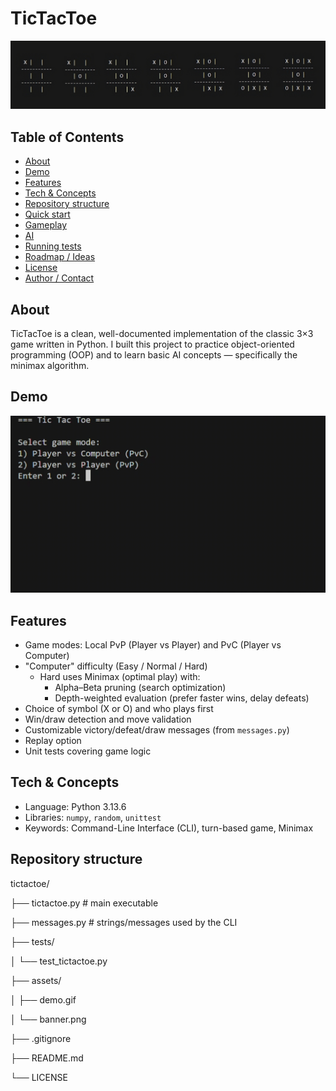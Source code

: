 # TicTacToe

![Project Banner](./assets/banner.png)

## Table of Contents

- [About](#about)
- [Demo](#demo)
- [Features](#features)
- [Tech & Concepts](#tech--concepts)
- [Repository structure](#repository-structure)
- [Quick start](#quick-start)
- [Gameplay](#gameplay)
- [AI](#ai)
- [Running tests](#running-tests)
- [Roadmap / Ideas](#roadmap--ideas)
- [License](#license)
- [Author / Contact](#author--contact)

## About

TicTacToe is a clean, well-documented implementation of the classic 3×3 game written in Python.
I built this project to practice object-oriented programming (OOP) and to learn basic AI concepts — specifically the minimax algorithm.

## Demo
![Game demo](./assets/demo.gif)

## Features

- Game modes: Local PvP (Player vs Player) and PvC (Player vs Computer)
- "Computer" difficulty (Easy / Normal / Hard)
  - Hard uses Minimax (optimal play) with:
    - Alpha–Beta pruning (search optimization)
    - Depth-weighted evaluation (prefer faster wins, delay defeats)
- Choice of symbol (X or O) and who plays first
- Win/draw detection and move validation
- Customizable victory/defeat/draw messages (from `messages.py`)
- Replay option
- Unit tests covering game logic

## Tech & Concepts

- Language: Python 3.13.6
- Libraries: `numpy`, `random`, `unittest`
- Keywords: Command-Line Interface (CLI), turn-based game, Minimax

## Repository structure

tictactoe/

├── tictactoe.py # main executable

├── messages.py # strings/messages used by the CLI

├── tests/

│ └── test_tictactoe.py

├── assets/

│ ├── demo.gif

│ └── banner.png

├── .gitignore

├── README.md

└── LICENSE


